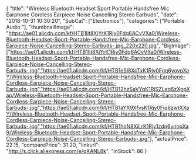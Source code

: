 {
	"title": "Wireless Bluetooth Headset Sport Portable Handsfree Mic Earphone Cordless Earpiece Noise Cancelling Stereo Earbuds",
	"date": "2018-10-31 10:30:20",
	"SubCat": ["Electronics"],
	"categories": ["Portable Audio "],
	"thumbnailImage": "https://ae01.alicdn.com/kf/HTB1Iit8XiYrK1Rjy0Fdq6ACvVXa0/Wireless-Bluetooth-Headset-Sport-Portable-Handsfree-Mic-Earphone-Cordless-Earpiece-Noise-Cancelling-Stereo-Earbuds-.jpg_220x220.jpg",
	"BigImage": ["https://ae01.alicdn.com/kf/HTB1Iit8XiYrK1Rjy0Fdq6ACvVXa0/Wireless-Bluetooth-Headset-Sport-Portable-Handsfree-Mic-Earphone-Cordless-Earpiece-Noise-Cancelling-Stereo-Earbuds-.jpg","https://ae01.alicdn.com/kf/HTB1eSl8XcTxK1Rjy0Fgq6yovpXaY/Wireless-Bluetooth-Headset-Sport-Portable-Handsfree-Mic-Earphone-Cordless-Earpiece-Noise-Cancelling-Stereo-Earbuds-.jpg","https://ae01.alicdn.com/kf/HTB12hzSaVYqK1RjSZLeq6zXppXap/Wireless-Bluetooth-Headset-Sport-Portable-Handsfree-Mic-Earphone-Cordless-Earpiece-Noise-Cancelling-Stereo-Earbuds-.jpg","https://ae01.alicdn.com/kf/HTB1aYX9XfvsK1Rjy0Fiq6zwtXXaY/Wireless-Bluetooth-Headset-Sport-Portable-Handsfree-Mic-Earphone-Cordless-Earpiece-Noise-Cancelling-Stereo-Earbuds-.jpg","https://ae01.alicdn.com/kf/HTB1hoN8XiLrK1Rjy1zdq6ynnpXa9/Wireless-Bluetooth-Headset-Sport-Portable-Handsfree-Mic-Earphone-Cordless-Earpiece-Noise-Cancelling-Stereo-Earbuds-.jpg"],
	"actualPrice": 22.15,
	"comparePrice": 31.20,
	"linkurl": "http://s.click.aliexpress.com/e/qKANL8k",
	"inStock": 86
}
